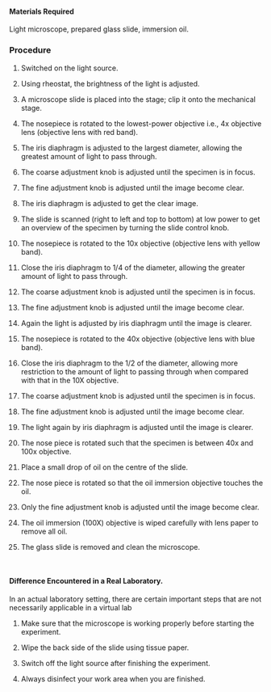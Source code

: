 #### Materials Required
 
Light microscope, prepared glass slide, immersion oil.

 
### Procedure
 
1. Switched on the light source.

2. Using rheostat, the brightness of the light  is adjusted.

3. A microscope slide is placed  into the stage; clip it onto the mechanical stage.

4. The nosepiece is rotated  to the lowest-power objective i.e., 4x objective lens (objective lens with red band).

5. The iris diaphragm is adjusted  to the largest diameter, allowing the greatest amount of light to pass through.

6. The coarse adjustment knob  is adjusted until the specimen is in focus.

7. The fine adjustment knob is adjusted  until the image become clear.

8. The iris diaphragm is adjusted to get the clear image.

9. The slide  is scanned (right to left and top to bottom) at low power to get an overview of the specimen by turning the slide control knob.

10. The nosepiece is rotated  to the 10x objective (objective lens with yellow band).

11. Close the iris diaphragm to 1/4 of the diameter, allowing the greater amount of light to pass through.

12. The coarse adjustment knob  is adjusted until the specimen is in focus.

13. The fine adjustment knob  is adjusted until the image become clear.

14. Again  the light is adjusted  by iris diaphragm until the image is clearer.

15. The nosepiece is rotated to the 40x objective (objective lens with blue band).

16. Close the iris diaphragm to the 1/2 of the diameter, allowing more restriction to the amount of light to passing through when compared with that in the 10X objective.

17. The coarse adjustment knob is adjusted  until the specimen is in focus.

18. The fine adjustment knob  is adjusted until the image become clear.

19. The light again by iris diaphragm is adjusted  until the image is clearer.

20. The nose piece is rotated such that the specimen is between 40x and 100x objective.

21. Place a small drop of oil on the centre of the slide.

22. The  nose piece is rotated so that the oil immersion objective touches the oil.

23. Only the fine adjustment knob is adjusted  until the image become clear.

24. The oil immersion (100X) objective is wiped  carefully with lens paper to remove all oil.

25. The glass slide is removed  and clean the microscope.

&nbsp;

#### Difference Encountered in a Real Laboratory.

In an actual laboratory setting, there are certain important steps that are not necessarily applicable in a virtual lab


1. Make sure that the microscope is working properly before starting the experiment.

2. Wipe the back side of the slide using tissue paper.

3. Switch off the light source after finishing the experiment.

4. Always disinfect your work area when you are finished.
 
